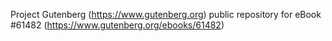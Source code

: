 Project Gutenberg (https://www.gutenberg.org) public repository for eBook #61482 (https://www.gutenberg.org/ebooks/61482)
